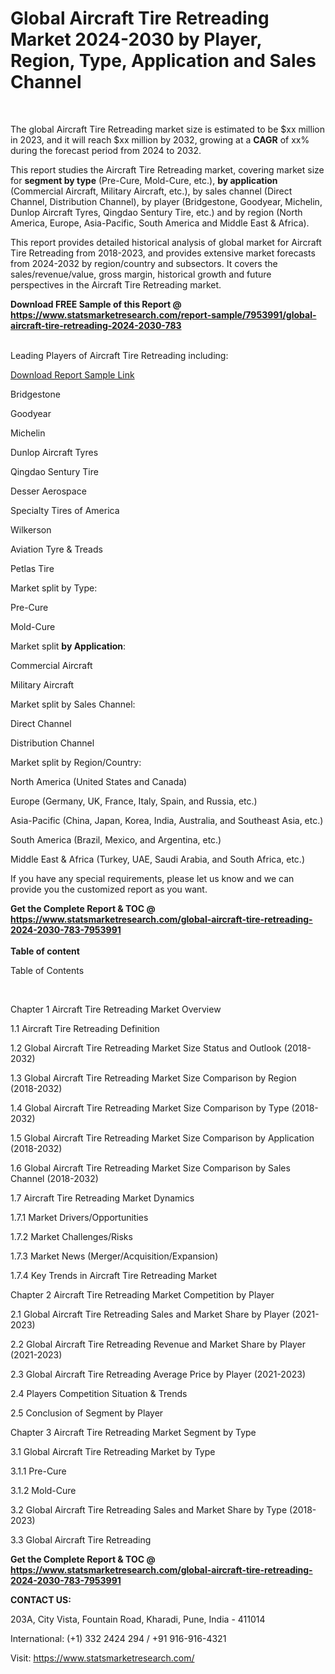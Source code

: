 <h1>Global Aircraft Tire Retreading Market 2024-2030 by Player, Region, Type, Application and Sales Channel</h1><br/><p>The global Aircraft Tire Retreading market size is estimated to be $xx million in 2023, and it will reach $xx million by 2032, growing at a <strong>CAGR</strong> of xx% during the forecast period from 2024 to 2032.</p><p>
 
 This report studies the Aircraft Tire Retreading market, covering market size for <strong>segment by type</strong> (Pre-Cure, Mold-Cure, etc.), <strong>by application</strong> (Commercial Aircraft, Military Aircraft, etc.), by sales channel (Direct Channel, Distribution Channel), by player (Bridgestone, Goodyear, Michelin, Dunlop Aircraft Tyres, Qingdao Sentury Tire, etc.) and by region (North America, Europe, Asia-Pacific, South America and Middle East & Africa).</p><p>
 
 This report provides detailed historical analysis of global market for Aircraft Tire Retreading from 2018-2023, and provides extensive market forecasts from 2024-2032 by region/country and subsectors. It covers the sales/revenue/value, gross margin, historical growth and future perspectives in the Aircraft Tire Retreading market.</p><div><b>Download FREE Sample of this Report @ <a href="https://www.statsmarketresearch.com/download-free-sample/7953991/global-aircraft-tire-retreading-2024-2030-783">https://www.statsmarketresearch.com/report-sample/7953991/global-aircraft-tire-retreading-2024-2030-783</a></b></div><br><p>
 
 Leading Players of Aircraft Tire Retreading including:</p><p><a href="https://www.statsmarketresearch.com/download-free-sample/7953991/global-aircraft-tire-retreading-2024-2030-783">Download Report Sample Link</a></p><p>Bridgestone</p><p>Goodyear</p><p>Michelin</p><p>Dunlop Aircraft Tyres</p><p>Qingdao Sentury Tire</p><p>Desser Aerospace</p><p>Specialty Tires of America</p><p>Wilkerson</p><p>Aviation Tyre & Treads</p><p>Petlas Tire</p><p>
 
 Market split by Type:</p><p>Pre-Cure</p><p>Mold-Cure</p><p>
 
 Market split <strong>by Application</strong>:</p><p>Commercial Aircraft</p><p>Military Aircraft</p><p>
 
 Market split by Sales Channel:</p><p>Direct Channel</p><p>Distribution Channel</p><p>
 
 Market split by Region/Country:</p><p>North America (United States and Canada)</p><p>Europe (Germany, UK, France, Italy, Spain, and Russia, etc.)</p><p>Asia-Pacific (China, Japan, Korea, India, Australia, and Southeast Asia, etc.)</p><p>South America (Brazil, Mexico, and Argentina, etc.)</p><p>Middle East & Africa (Turkey, UAE, Saudi Arabia, and South Africa, etc.)</p><p>
 
 If you have any special requirements, please let us know and we can provide you the customized report as you want.</p><div><b>Get the Complete Report & TOC @ <a href="https://www.statsmarketresearch.com/global-aircraft-tire-retreading-2024-2030-783-7953991">https://www.statsmarketresearch.com/global-aircraft-tire-retreading-2024-2030-783-7953991</a></b></div><br><b>Table of content</b><p>Table of Contents<br />
 
 <br />
 
 Chapter 1 Aircraft Tire Retreading Market Overview<br />
 
  1.1 Aircraft Tire Retreading Definition<br />
 
  1.2 Global Aircraft Tire Retreading Market Size Status and Outlook (2018-2032)<br />
 
  1.3 Global Aircraft Tire Retreading Market Size Comparison by Region (2018-2032)<br />
 
  1.4 Global Aircraft Tire Retreading Market Size Comparison by Type (2018-2032)<br />
 
  1.5 Global Aircraft Tire Retreading Market Size Comparison by Application (2018-2032)<br />
 
  1.6 Global Aircraft Tire Retreading Market Size Comparison by Sales Channel (2018-2032)<br />
 
  1.7 Aircraft Tire Retreading Market Dynamics<br />
 
  1.7.1 Market Drivers/Opportunities<br />
 
  1.7.2 Market Challenges/Risks<br />
 
  1.7.3 Market News (Merger/Acquisition/Expansion)<br />
 
  1.7.4 Key Trends in Aircraft Tire Retreading Market<br />
 
 Chapter 2 Aircraft Tire Retreading Market Competition by Player<br />
 
  2.1 Global Aircraft Tire Retreading Sales and Market Share by Player (2021-2023)<br />
 
  2.2 Global Aircraft Tire Retreading Revenue and Market Share by Player (2021-2023)<br />
 
  2.3 Global Aircraft Tire Retreading Average Price by Player (2021-2023)<br />
 
  2.4 Players Competition Situation & Trends<br />
 
  2.5 Conclusion of Segment by Player<br />
 
 Chapter 3 Aircraft Tire Retreading Market Segment by Type<br />
 
  3.1 Global Aircraft Tire Retreading Market by Type<br />
 
  3.1.1 Pre-Cure<br />
 
  3.1.2 Mold-Cure<br />
 
  3.2 Global Aircraft Tire Retreading Sales and Market Share by Type (2018-2023)<br />
 
  3.3 Global Aircraft Tire Retreading<br><div><b>Get the Complete Report & TOC @ <a href="https://www.statsmarketresearch.com/global-aircraft-tire-retreading-2024-2030-783-7953991">https://www.statsmarketresearch.com/global-aircraft-tire-retreading-2024-2030-783-7953991</a></b></div></p>
 
 <b>CONTACT US:</b><br>
 
 203A, City Vista, Fountain Road, Kharadi, Pune, India - 411014 <br>
 
 International: (+1) 332 2424 294 / +91 916-916-4321<br>
 
 Visit: <a href="https://www.statsmarketresearch.com/">https://www.statsmarketresearch.com/</a>
 
 <br>